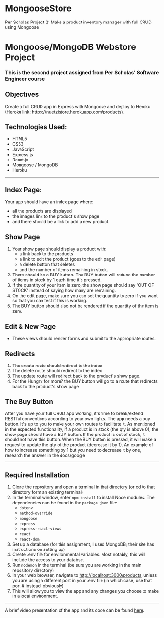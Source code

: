 # MongooseStore
 Per Scholas Project 2: Make a product inventory manager with full CRUD using Mongoose


# Mongoose/MongoDB Webstore Project
### This is the second project assigned from Per Scholas' Software Engineer course

## Objectives
Create a full CRUD app in Express with Mongoose and deploy to Heroku (Heroku link: <https://nuetzistore.herokuapp.com/products>).

## Technologies Used:
- HTML5
- CSS3
- JavaScript
- Express.js
- React.js
- Mongoose / MongoDB
- Heroku

----------------------------

## Index Page:
Your app should have an index page where:
- all the products are displayed
- the images link to the product's show page
- and there should be a link to add a new product.


## Show Page
1. Your show page should display a product with:
   - a link back to the products
   - a link to edit the product (goes to the edit page)
   - a delete button that deletes
   - and the number of items remaining in stock.
2. There should be a BUY button. The BUY button will reduce the number of items in stock by 1 each time it's pressed.
3. If the quantity of your item is zero, the show page should say 'OUT OF STOCK' instead of saying how many are remaining.
4. On the edit page, make sure you can set the quantity to zero if you want so that you can test if this is working.
5. The BUY button should also not be rendered if the quantity of the item is zero.


## Edit & New Page
- These views should render forms and submit to the appropriate routes.


## Redirects
1. The create route should redirect to the index
2. The delete route should redirect to the index
3. The update route will redirect back to the product's show page.
4. For the Hungry for more? the BUY button will go to a route that redirects back to the product's show page


## The Buy Button
After you have your full CRUD app working, it's time to break/extend RESTful conventions according to your own lights. The app needs a buy button. It's up to you to make your own routes to facilitate it.
As mentioned in the expected functionality, if a product is in stock (the qty is above 0), the show page should have a BUY button. If the product is out of stock, it should not have this button.
When the BUY button is pressed, it will make a request to update the qty of the product (decrease it by 1). An example of how to increase something by 1 but you need to decrease it by one, research the answer in the docs/google

----------------------------

## Required Installation
1. Clone the repository and open a terminal in that directory (or cd to that directory form an existing terminal)
2. In the terminal window, enter `npm install` to install Node modules. The dependencies can be found in the `package.json` file:
   - `dotenv`
   - `method-override`
   - `mongoose`
   - `express`
   - `express-react-views`
   - `react`
   - `react-dom`
3. Set up a database (for this assignment, I used MongoDB; their site has instructions on setting up)
4. Create .env file for environmental variables. Most notably, this will include the access to your databse.
5. Run `nodemon` in the terminal (be sure you are working in the main repository directory)
6. In your web browser, navigate to [http://localhost:3000/products](http://localhost:3000/products), unless you are using a different port in your .env file (in which case, use that port # instead, obviously)
7. This will allow you to view the app and any changes you choose to make in a local environment.

----------------------------

A brief video presentation of the app and its code can be found [here](https://youtu.be/Kq2gmigWYow).